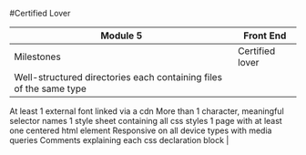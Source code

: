 #Certified Lover

| Module 5 | Front End |
|--------- | ------------|
| Milestones | Certified lover |
| Well-structured directories each containing files of the same type
At least 1 external font linked via a cdn
More than 1 character, meaningful selector names
1 style sheet containing all css styles
1 page with at least one centered html element
Responsive on all device types with media queries
Comments explaining each css declaration block |


